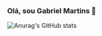 ### Olá, sou Gabriel Martins 👋

![Anurag's GitHub stats](https://github-readme-stats.vercel.app/api?username=GabrielMartinsss&hide=contribs,prs)
